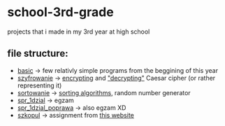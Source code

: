 # school-3rd-grade
projects that i made in my 3rd year at high school

## file structure:
- [basic](basic) -> few relativly simple programs from the beggining of this year
- [szyfrowanie](szyfrowanie) -> [encrypting](szyfrowanie/szyfrowanie_do_pliku.py) and ["decrypting"](szyfrowanie/czestotliwosc_cyfer.ipynb) Caesar cipher (or rather representing it)
- [sortowanie](sortowanie) -> [sorting algorithms](sortowanie/bubble.py), random number generator 
- [spr_1dzial](spr_1dzial) -> egzam
- [spr_1dzial_poprawa](spr_1dzial_poprawa) -> also egzam XD
- [szkopul](szkopul) -> assignment from [this website](https://szkopul.edu.pl/)